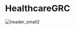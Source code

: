 # HealthcareGRC




![header_small2](https://user-images.githubusercontent.com/68176408/220494653-7a43bf6c-90b6-46a4-b983-44cf39c8cdc3.png)


